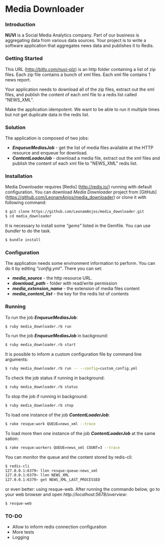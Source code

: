 # Media Downloader

### Introduction

__NUVI__ is a Social Media Analytics company. Part of our business is aggregating data from various data sources. Your project is to write a software application that aggregates news data and publishes it to Redis.

### Getting Started

This URL (http://bitly.com/nuvi-plz) is an http folder containing a list of zip files. Each zip file contains a bunch of xml files. Each xml file contains 1 news report.

Your application needs to download all of the zip files, extract out the xml files, and publish the content of each xml file to a redis list called “NEWS_XML”.

Make the application idempotent. We want to be able to run it multiple times but not get duplicate data in the redis list.

### Solution

The application is composed of two jobs:
- ___EnqueueMediasJob___ - get the list of media files available at the HTTP resource and enqueue for download.
- ___ContentLoaderJob___ - download a media file, extract out the xml files and publish the content of each xml file to "NEWS_XML" redis list.

### Installation

Media Downloader requires [Redis] (http://redis.io/) running with default configuration.
You can download _Media Downloader_ project from [GitHub] (https://github.com/LeonamAnjos/media_downloader) or clone it with following command:

```sh
$ git clone https://github.com/LeonamAnjos/media_downloader.git
$ cd media_downloader
```
It is necessary to install some _"gems"_ listed in the Gemfile. You can use _bundler_ to do the task.
```sh
$ bundle install
```

### Configuration
The application needs some environment information to perform. You can do it by editing _"config.yml"_. There you can set:
- ___media_source___ - the http resource URL.
- ___download_path___ - folder with read/write permission
- ___media_extension_name___ - the extension of media files content
- ___media_content_list___ - the key for the redis list of contents

### Running

To run the job ___EnqueueMediasJob___:
```sh
$ ruby media_downloader.rb run
```

To run the job ___EnqueueMediasJob___ in background:
```sh
$ ruby media_downloader.rb start
```

It is possible to inform a custom configuration file by command line arguments:
```sh
$ ruby media_downloader.rb run -- --config=custom_config.yml
```
To check the job status if running in background:
```sh
$ ruby media_downloader.rb status
```
To stop the job if running in background:
```sh
$ ruby media_downloader.rb stop
```

To load one instance of the job ___ContentLoaderJob___:
```sh
$ rake resque:work QUEUE=news_xml --trace
```
To load more then one instance of the job ___ContentLoaderJob___ at the same sation:
```sh
$ rake resque:workers QUEUE=news_xml COUNT=3 --trace
```
You can monitor the queue and the content stored by redis-cli:
```sh
$ redis-cli
127.0.0.1:6379> llen resque:queue:news_xml
127.0.0.1:6379> llen NEWS_XML
127.0.0.1:6379> get NEWS_XML_LAST_PROCESSED
```
or even better: using resque-web. After running the commando below, go to your web browser and open _http://localhost:5678/overview_:
```sh
$ resque-web
```


### TO-DO
- Allow to inform redis connection configuration
- More tests
- Logging
